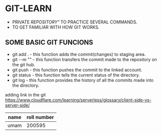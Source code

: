 #  GIT-LEARN

* PRIVATE *REPOSITORY"* TO PRACTICE SEVERAL COMMANDS.
* TO GET FAMILIAR WITH HOW GIT WORKS.

## SOME BASIC GIT FUNCIONS

* git add .  -  this function adds the commit(changes) to staging area.
* git --m "<commit name>"    -  this function transfers the commit made to the repository on the git hub.
* git push   -  this function pushes the commit to the linked account.
* git status -  this function tells the current status of the directory.
* git log   -  this function provides the history of all the commits made into the directory.

adding link in  the git https://www.cloudflare.com/learning/serverless/glossary/client-side-vs-server-side/

name   |  roll number 
-------| ----------
umam | 200595


